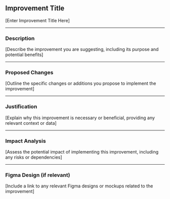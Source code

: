 ## Improvement Title

[Enter Improvement Title Here]

---

### Description

[Describe the improvement you are suggesting, including its purpose and potential benefits]

---

### Proposed Changes

[Outline the specific changes or additions you propose to implement the improvement]

---

### Justification

[Explain why this improvement is necessary or beneficial, providing any relevant context or data]

---

### Impact Analysis

[Assess the potential impact of implementing this improvement, including any risks or dependencies]

---

### Figma Design (if relevant)

[Include a link to any relevant Figma designs or mockups related to the improvement]
